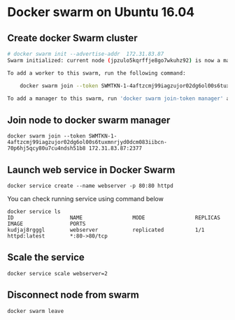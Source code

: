 # Docker swarm on Ubuntu 16.04
## Create docker Swarm cluster

```bash
# docker swarm init --advertise-addr  172.31.83.87
Swarm initialized: current node (jpzulo5kqrffje8go7wkuhz92) is now a manager.

To add a worker to this swarm, run the following command:

    docker swarm join --token SWMTKN-1-4aftzcmj99iagzujor02dg6ol00s6tuxmnrjyd0dcm083iibcn-70p6hj5qcy80u7cu4ndsh51b8 172.31.83.87:2377

To add a manager to this swarm, run 'docker swarm join-token manager' and follow the instructions.
```

## Join node to docker swarm manager
```
docker swarm join --token SWMTKN-1-4aftzcmj99iagzujor02dg6ol00s6tuxmnrjyd0dcm083iibcn-70p6hj5qcy80u7cu4ndsh51b8 172.31.83.87:2377
```

## Launch web service in Docker Swarm
```
docker service create --name webserver -p 80:80 httpd
```

You can check running service using command below
```
docker service ls
ID                  NAME                MODE                REPLICAS            IMAGE               PORTS
kudjaj8rgggl        webserver           replicated          1/1                 httpd:latest        *:80->80/tcp
```

## Scale the service
```
docker service scale webserver=2
```

## Disconnect node from swarm
```bash
docker swarm leave
```
